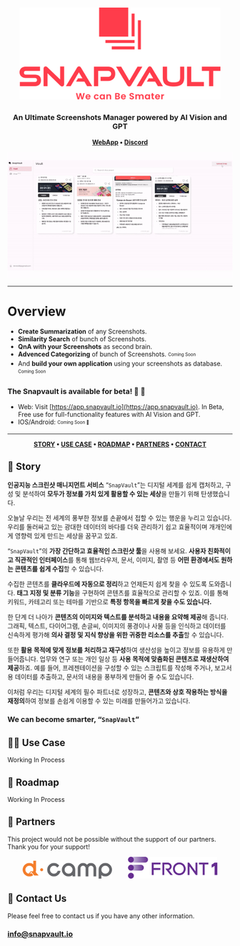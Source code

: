 

<h1 align="center">
	<img
		width="450"
		alt="Snapvault"
		src="https://raw.githubusercontent.com/SnapVault0/snapvault0.github.io/main/snapvault-vertical.svg?sanitize=true">
</h1>


<h3 align="center">
	An Ultimate Screenshots Manager powered by AI Vision and GPT
</h3>


<p align="center">
	<strong>
		<a href="https://app.snapvault.io" target="_blank">WebApp</a>
		•
		<a href="https://discord.gg/UbzwpeFR" target="_blank">Discord</a>
	</strong>
</p>


<p align="center">
	<img src="https://raw.githubusercontent.com/SnapVault0/snapvault0.github.io/main/whatissnapvault2.gif" width="800">
</p>

---

# Overview

- **Create Summarization** of any Screenshots.
- **Similarity Search** of bunch of Screenshots.
- **QnA with your Screenshots** as second brain.
- **Advenced Categorizing** of bunch of Screenshots. <sub><sup>Coming Soon</sup></sub>
- And **build your own application** using your screenshots as database. <sub><sup>Coming Soon</sup></sub>

### The Snapvault is available for beta! 🥳 🚀

- Web: Visit [https://app.snapvault.io](https://app.snapvault.io). In Beta, Free use for full-functionality features with AI Vision and GPT.
- IOS/Android: <sub><sup>Coming Soon 👀</sup></sub>

---

<p align="center">
	<strong>
		<a href="#🧐-story">STORY</a>
		•
		<a href="#👨‍💻-use-case">USE CASE</a>
        •
		<a href="#🌟-roadmap">ROADMAP</a>
        •
		<a href="#🤝-partners">PARTNERS</a>
        •
		<a href="#💛-contact">CONTACT</a>
	</strong>
</p>

## 🧐 Story

**인공지능 스크린샷 매니지먼트 서비스** “`SnapVault`”는
디지털 세계를 쉽게 캡처하고, 구성 및 분석하여
**모두가 정보를 가치 있게 활용할 수 있는 세상**을 만들기 위해 탄생했습니다.

오늘날 우리는 전 세계의 풍부한 정보를 손끝에서 접할 수 있는 행운을 누리고 있습니다.
우리를 둘러싸고 있는 광대한 데이터의 바다를 더욱 관리하기 쉽고 효율적이며
개개인에게 영향력 있게 만드는 세상을 꿈꾸고 있죠.

“`SnapVault`”의 **가장 간단하고 효율적인 스크린샷 툴**을 사용해 보세요.
**사용자 친화적이고 직관적인 인터페이스**를 통해 웹브라우저, 문서, 이미지, 촬영 등
**어떤 환경에서도 원하는 콘텐츠를 쉽게 수집**할 수 있습니다.

수집한 콘텐츠를 **클라우드에 자동으로 정리**하고 언제든지 쉽게 찾을 수 있도록 도와줍니다.
**태그 지정 및 분류 기능**을 구현하여 콘텐츠를 효율적으로 관리할 수 있죠.
이를 통해 키워드, 카테고리 또는 테마를 기반으로 **특정 항목을 빠르게 찾을 수도 있습니다.**

한 단계 더 나아가 **콘텐츠의 이미지와 텍스트를 분석하고 내용을 요약해 제공**해 줍니다.
그래픽, 텍스트, 다이어그램, 손글씨, 이미지의 풍경이나 사물 등을 인식하고
데이터를 신속하게 평가해 **의사 결정 및 지식 향상을 위한 귀중한 리소스를 추출**할 수 있습니다.

또한 **활용 목적에 맞게 정보를 처리하고 재구성**하여
생산성을 높이고 정보를 유용하게 만들어줍니다.
업무와 연구 또는 개인 일상 등 **사용 목적에 맞춤화된 콘텐츠로 재생산하여 제공**하죠.
예를 들어, 프레젠테이션을 구성할 수 있는 스크립트를 작성해 주거나,
보고서용 데이터를 추출하고, 문서의 내용을 풍부하게 만들어 줄 수도 있습니다.

이처럼 우리는 디지털 세계의 필수 파트너로 성장하고, 
**콘텐츠와 상호 작용하는 방식을 재정의**하여
정보를 손쉽게 이용할 수 있는 미래를 만들어가고 있습니다.

### **We can become smarter, “`SnapVault`”**

## 👨‍💻 Use Case

Working In Process

## 🌟 Roadmap

Working In Process

## 🤝 Partners
This project would not be possible without the support of our partners. Thank you for your support!

<div align="center">
	<img
		width="200"
		alt="Snapvault"
		src="https://raw.githubusercontent.com/SnapVault0/snapvault0.github.io/main/dcamp.png">
    &nbsp; &nbsp; &nbsp; &nbsp;
    <img
		width="200"
		alt="Snapvault"
		src="https://raw.githubusercontent.com/SnapVault0/snapvault0.github.io/main/frontone.png">
</div>

## 💛 Contact Us
Please feel free to contact us if you have any other information. 
### [info@snapvault.io](mailto:info@snapvault.io)

